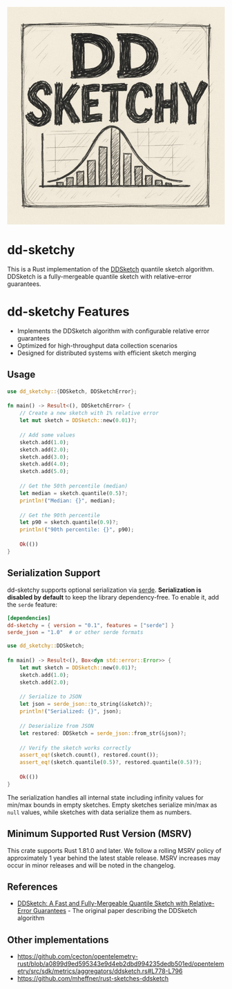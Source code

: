 ![DDSketchy Logo](assets/sketchy.jpg)

# dd-sketchy

This is a Rust implementation of the [DDSketch](https://arxiv.org/pdf/1908.10693.pdf) quantile sketch algorithm. 
DDSketch is a fully-mergeable quantile sketch with relative-error guarantees.

# dd-sketchy Features

* Implements the DDSketch algorithm with configurable relative error guarantees
* Optimized for high-throughput data collection scenarios
* Designed for distributed systems with efficient sketch merging

## Usage

```rust
use dd_sketchy::{DDSketch, DDSketchError};

fn main() -> Result<(), DDSketchError> {
    // Create a new sketch with 1% relative error
    let mut sketch = DDSketch::new(0.01)?;

    // Add some values
    sketch.add(1.0);
    sketch.add(2.0);
    sketch.add(3.0);
    sketch.add(4.0);
    sketch.add(5.0);

    // Get the 50th percentile (median)
    let median = sketch.quantile(0.5)?;
    println!("Median: {}", median);

    // Get the 90th percentile
    let p90 = sketch.quantile(0.9)?;
    println!("90th percentile: {}", p90);

    Ok(())
}
```

## Serialization Support

dd-sketchy supports optional serialization via [serde](https://serde.rs/). **Serialization is disabled by default** to keep the library dependency-free. To enable it, add the `serde` feature:

```toml
[dependencies]
dd-sketchy = { version = "0.1", features = ["serde"] }
serde_json = "1.0"  # or other serde formats
```

```rust
use dd_sketchy::DDSketch;

fn main() -> Result<(), Box<dyn std::error::Error>> {
    let mut sketch = DDSketch::new(0.01)?;
    sketch.add(1.0);
    sketch.add(2.0);

    // Serialize to JSON
    let json = serde_json::to_string(&sketch)?;
    println!("Serialized: {}", json);

    // Deserialize from JSON
    let restored: DDSketch = serde_json::from_str(&json)?;

    // Verify the sketch works correctly
    assert_eq!(sketch.count(), restored.count());
    assert_eq!(sketch.quantile(0.5)?, restored.quantile(0.5)?);

    Ok(())
}
```

The serialization handles all internal state including infinity values for min/max bounds in empty sketches. Empty sketches serialize min/max as `null` values, while sketches with data serialize them as numbers.

## Minimum Supported Rust Version (MSRV)

This crate supports Rust 1.81.0 and later. We follow a rolling MSRV policy of approximately 1 year behind the latest stable release. MSRV increases may occur in minor releases and will be noted in the changelog.

## References

* [DDSketch: A Fast and Fully-Mergeable Quantile Sketch with Relative-Error Guarantees](https://arxiv.org/pdf/1908.10693.pdf) - The original paper describing the DDSketch algorithm

## Other implementations

* https://github.com/cecton/opentelemetry-rust/blob/a0899d9ed595343e9d4eb2dbd994235dedb501ed/opentelemetry/src/sdk/metrics/aggregators/ddsketch.rs#L778-L796
* https://github.com/mheffner/rust-sketches-ddsketch
